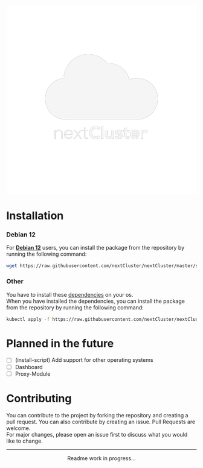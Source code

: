 <div align="center">
  <img src="../.img/logo_middle.png" alt="nextCluster">
</div>

# Installation

### Debian 12
For <b><u> Debian 12</u></b> users, you can install the package from the repository by running the following command:
```bash
wget https://raw.githubusercontent.com/nextCluster/nextCluster/master/scripts/install-cluster.sh && chmod +x install-cluster.sh && ./install-cluster.sh && rm install-cluster.sh
```

### Other
You have to install these [dependencies](https://wiki.nextcluster.net/docs/installation/dependencies) on your os.
<br/>When you have installed the dependencies, you can install the package from the repository by running the following command:
```bash
kubectl apply -f https://raw.githubusercontent.com/nextCluster/nextCluster/master/scripts/init-cluster.yml
```

# Planned in the future
- [ ] (install-script) Add support for other operating systems
- [ ] Dashboard
- [ ] Proxy-Module

# Contributing
You can contribute to the project by forking the repository and creating a pull request. You can also contribute by creating an issue.
Pull Requests are welcome.<br/>
For major changes, please open an issue first to discuss what you would like to change.

****
<p align="center">
    Readme work in progress...
</p>
